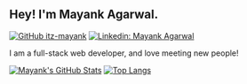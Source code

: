 ## Hey! I'm Mayank Agarwal. <img src="https://media.giphy.com/media/hvRJCLFzcasrR4ia7z/giphy.gif" width="10px" height="10px">

[![GitHub itz-mayank](https://img.shields.io/github/followers/itz-mayank?label=follow&style=social)](https://github.com/itz-mayank)
[![Linkedin: Mayank Agarwal](https://img.shields.io/badge/-Mayank%20Agarwal-red?style=flat-square&logo=Linkedin&logoColor=white&link=https://www.linkedin.com/in/mayank-agarwal/)](https://www.linkedin.com/in/mayank-agarwal-profile/)


I am a full-stack web developer, and love meeting new people!


[![Mayank's GitHub Stats](https://github-readme-stats.vercel.app/api?username=itz-mayank&hide=issues&count_private=true&show_icons=true&theme=calm)](https://github.com/itz-mayank/github-readme-stats)
[![Top Langs](https://github-readme-stats.vercel.app/api/top-langs/?username=itz-mayank&layout=compact&theme=calm)](https://github.com/itz-mayank/github-readme-stats)


<!--
**itz-mayank/itz-mayank** is a ✨ _special_ ✨ repository because its `README.md` (this file) appears on your GitHub profile.

Here are some ideas to get you started:

- 🔭 I’m currently working on ...
- 🌱 I’m currently learning ...
- 👯 I’m looking to collaborate on ...
- 🤔 I’m looking for help with ...
- 💬 Ask me about ...
- 📫 How to reach me: ...
- 😄 Pronouns: ...
- ⚡ Fun fact: ...
-->
